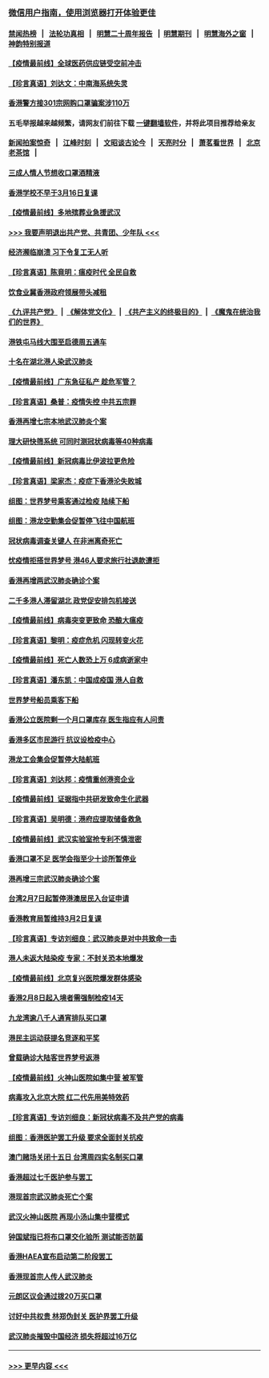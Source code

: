### [微信用户指南，使用浏览器打开体验更佳](https://github.com/gfw-breaker/banned-news1/blob/master/indexes/wechat-guide.md?t=0)
#### [禁闻热榜](热点新闻.md?t=0)  &nbsp;&nbsp;|&nbsp;&nbsp; [法轮功真相](https://github.com/gfw-breaker/truth/blob/master/README.md?t=0) &nbsp;&nbsp;|&nbsp;&nbsp; [明慧二十周年报告](https://github.com/gfw-breaker/mh-reports/blob/master/README.md?t=0) &nbsp;&nbsp;|&nbsp;&nbsp;[明慧期刊](https://github.com/gfw-breaker/mh-qikan) &nbsp;&nbsp;|&nbsp;&nbsp; [明慧海外之窗](https://github.com/gfw-breaker/mh-news/blob/master/README.md?t=0) &nbsp;&nbsp;|&nbsp;&nbsp; [神韵特别报道](https://github.com/gfw-breaker/mh-news/blob/master/shenyun.md?t=0)
#### [【疫情最前线】全球医药供应链受空前冲击](../pages/nsc415/n11869614.md?t=02150934) 
#### [【珍言真语】刘达文：中南海系统失灵](../pages/nsc415/n11869465.md?t=02150934) 
#### [香港警方接301宗网购口罩骗案涉110万](../pages/nsc415/n11867572.md?t=02150934) 
#### 五毛举报越来越频繁，请网友们前往下载 [一键翻墙软件](https://github.com/gfw-breaker/ssr-accounts)，并将此项目推荐给亲友
#### [新闻拍案惊奇](https://github.com/gfw-breaker/banned-news1/blob/master/pages/link4.md) &nbsp;&nbsp;|&nbsp;&nbsp; [江峰时刻](https://github.com/gfw-breaker/banned-news1/blob/master/pages/link4.md) &nbsp;&nbsp;|&nbsp;&nbsp; [文昭谈古论今](https://github.com/gfw-breaker/banned-news1/blob/master/pages/link4.md) &nbsp;&nbsp;|&nbsp;&nbsp; [天亮时分](https://github.com/gfw-breaker/banned-news1/blob/master/pages/link4.md) &nbsp;&nbsp;|&nbsp;&nbsp; [萧茗看世界](https://github.com/gfw-breaker/banned-news1/blob/master/pages/link4.md) &nbsp;&nbsp;|&nbsp;&nbsp; [北京老茶馆](https://github.com/gfw-breaker/banned-news1/blob/master/pages/link4.md) &nbsp;&nbsp;|&nbsp;&nbsp; 
#### [三成人情人节想收口罩酒精液](../pages/nsc415/n11867523.md?t=02150934) 
#### [香港学校不早于3月16日复课](../pages/nsc415/n11867498.md?t=02150934) 
#### [【疫情最前线】多地殡葬业急援武汉](../pages/nsc415/n11866914.md?t=02150934) 
#### [>>> 我要声明退出共产党、共青团、少年队 <<<](https://github.com/begood0513/goodnews/blob/master/quit/letter.md) 
#### [经济濒临崩溃 习下令复工无人听](../pages/nsc415/n11867269.md?t=02150934) 
#### [【珍言真语】陈竟明：瘟疫时代 全民自救](../pages/nsc415/n11866765.md?t=02150934) 
#### [饮食业冀香港政府领展带头减租](../pages/nsc415/n11864876.md?t=02150934) 
#### [《九评共产党》](https://github.com/begood0513/9ping.md/blob/master/README.md) &nbsp;|&nbsp; [《解体党文化》](../../../../jtdwh.md/blob/master/README.md)  &nbsp;|&nbsp; [《共产主义的终极目的》](../../../../gczydzjmd.md/blob/master/README.md) &nbsp;|&nbsp; [《魔鬼在统治我们的世界》](../../../../mgztzwmdsj.md/blob/master/README.md) 
#### [港铁屯马线大围至启德周五通车](../pages/nsc415/n11864842.md?t=02150934) 
#### [十名在湖北港人染武汉肺炎](../pages/nsc415/n11864807.md?t=02150934) 
#### [【疫情最前线】广东急征私产 趁危军管？](../pages/nsc415/n11864205.md?t=02150934) 
#### [【珍言真语】桑普：疫情失控 中共五宗罪](../pages/nsc415/n11864157.md?t=02150934) 
#### [香港再增七宗本地武汉肺炎个案](../pages/nsc415/n11862405.md?t=02150934) 
#### [理大研快筛系统 可同时测冠状病毒等40种病毒](../pages/nsc415/n11862376.md?t=02150934) 
#### [【疫情最前线】新冠病毒比伊波拉更危险](../pages/nsc415/n11862199.md?t=02150934) 
#### [【珍言真语】梁家杰：疫症下香港沦失败城](../pages/nsc415/n11861588.md?t=02150934) 
#### [组图：世界梦号乘客通过检疫 陆续下船](../pages/nsc415/n11858302.md?t=02150934) 
#### [组图：港龙空勤集会促暂停飞往中国航班](../pages/nsc415/n11858190.md?t=02150934) 
#### [冠状病毒调查关键人 在非洲离奇死亡](../pages/nsc415/n11859798.md?t=02150934) 
#### [忧疫情拒搭世界梦号 港46人要求旅行社退款遭拒](../pages/nsc415/n11859849.md?t=02150934) 
#### [香港再增两武汉肺炎确诊个案](../pages/nsc415/n11859833.md?t=02150934) 
#### [二千多港人滞留湖北 政党促安排包机接送](../pages/nsc415/n11859831.md?t=02150934) 
#### [【疫情最前线】病毒突变更致命 恐酿大瘟疫](../pages/nsc415/n11859604.md?t=02150934) 
#### [【珍言真语】黎明：疫症危机 闪现转变火花](../pages/nsc415/n11859199.md?t=02150934) 
#### [【疫情最前线】死亡人数恐上万 6成病逝家中](../pages/nsc415/n11856687.md?t=02150934) 
#### [【珍言真语】潘东凯：中国成疫国 港人自救](../pages/nsc415/n11856962.md?t=02150934) 
#### [世界梦号船员乘客下船](../pages/nsc415/n11856883.md?t=02150934) 
#### [香港公立医院剩一个月口罩库存 医生指应有人问责](../pages/nsc415/n11856875.md?t=02150934) 
#### [香港多区市民游行 抗议设检疫中心](../pages/nsc415/n11856866.md?t=02150934) 
#### [港龙工会集会促暂停大陆航班](../pages/nsc415/n11856840.md?t=02150934) 
#### [【珍言真语】刘达邦：疫情重创港资企业](../pages/nsc415/n11854274.md?t=02150934) 
#### [【疫情最前线】证据指中共研发致命生化武器](../pages/nsc415/n11853087.md?t=02150934) 
#### [【珍言真语】吴明德：港府应提取储备救急](../pages/nsc415/n11852734.md?t=02150934) 
#### [【疫情最前线】武汉实验室抢专利不慎泄密](../pages/nsc415/n11850310.md?t=02150934) 
#### [香港口罩不足 医学会指至少十诊所暂停业](../pages/nsc415/n11850301.md?t=02150934) 
#### [港再增三宗武汉肺炎确诊个案](../pages/nsc415/n11850328.md?t=02150934) 
#### [台湾2月7日起暂停港澳居民入台证申请](../pages/nsc415/n11850304.md?t=02150934) 
#### [香港教育局暂维持3月2日复课](../pages/nsc415/n11850260.md?t=02150934) 
#### [【珍言真语】专访刘细良：武汉肺炎是对中共致命一击](../pages/nsc415/n11849934.md?t=02150934) 
#### [港人未返大陆染疫 专家：不封关恐本地爆发](../pages/nsc415/n11848021.md?t=02150934) 
#### [【疫情最前线】北京复兴医院爆发群体感染](../pages/nsc415/n11847626.md?t=02150934) 
#### [香港2月8日起入境者需强制检疫14天](../pages/nsc415/n11847658.md?t=02150934) 
#### [九龙湾逾八千人通宵排队买口罩](../pages/nsc415/n11847647.md?t=02150934) 
#### [港民主运动获提名竞逐和平奖](../pages/nsc415/n11847633.md?t=02150934) 
#### [曾载确诊大陆客世界梦号返港](../pages/nsc415/n11847608.md?t=02150934) 
#### [【疫情最前线】火神山医院如集中营 被军管](../pages/nsc415/n11847524.md?t=02150934) 
#### [病毒攻入北京大院 红二代先用美特效药](../pages/nsc415/n11847427.md?t=02150934) 
#### [【珍言真语】专访刘细良：新冠状病毒不及共产党的病毒](../pages/nsc415/n11847164.md?t=02150934) 
#### [组图：香港医护罢工升级 要求全面封关抗疫](../pages/nsc415/n11844107.md?t=02150934) 
#### [澳门赌场关闭十五日 台湾周四实名制买口罩](../pages/nsc415/n11845083.md?t=02150934) 
#### [香港超过七千医护参与罢工](../pages/nsc415/n11845051.md?t=02150934) 
#### [港现首宗武汉肺炎死亡个案](../pages/nsc415/n11844998.md?t=02150934) 
#### [武汉火神山医院 再现小汤山集中营模式](../pages/nsc415/n11844763.md?t=02150934) 
#### [钟国斌指已将布口罩交化验所 测试能否防菌](../pages/nsc415/n11842783.md?t=02150934) 
#### [香港HAEA宣布启动第二阶段罢工](../pages/nsc415/n11842723.md?t=02150934) 
#### [香港现首宗人传人武汉肺炎](../pages/nsc415/n11842766.md?t=02150934) 
#### [元朗区议会通过拨20万买口罩](../pages/nsc415/n11842754.md?t=02150934) 
#### [讨好中共权贵 林郑伪封关 医护界罢工升级](../pages/nsc415/n11842359.md?t=02150934) 
#### [武汉肺炎摧毁中国经济 损失将超过16万亿](../pages/nsc415/n11839723.md?t=02150934) 

----
#### [ >>> 更早内容 <<< ](../indexes/nsc415-earlier.md)
